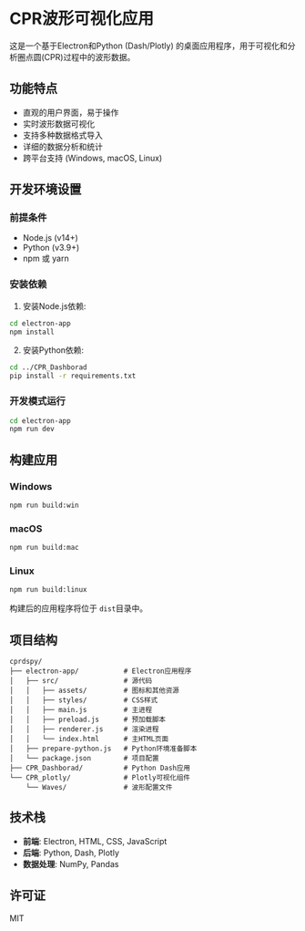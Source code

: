 # CPR波形可视化应用

这是一个基于Electron和Python (Dash/Plotly) 的桌面应用程序，用于可视化和分析圈点圆(CPR)过程中的波形数据。

## 功能特点

- 直观的用户界面，易于操作
- 实时波形数据可视化
- 支持多种数据格式导入
- 详细的数据分析和统计
- 跨平台支持 (Windows, macOS, Linux)

## 开发环境设置

### 前提条件

- Node.js (v14+)
- Python (v3.9+)
- npm 或 yarn

### 安装依赖

1. 安装Node.js依赖:

```bash
cd electron-app
npm install
```

2. 安装Python依赖:

```bash
cd ../CPR_Dashborad
pip install -r requirements.txt
```

### 开发模式运行

```bash
cd electron-app
npm run dev
```

## 构建应用

### Windows

```bash
npm run build:win
```

### macOS

```bash
npm run build:mac
```

### Linux

```bash
npm run build:linux
```

构建后的应用程序将位于 `dist`目录中。

## 项目结构

```
cprdspy/
├── electron-app/           # Electron应用程序
│   ├── src/                # 源代码
│   │   ├── assets/         # 图标和其他资源
│   │   ├── styles/         # CSS样式
│   │   ├── main.js         # 主进程
│   │   ├── preload.js      # 预加载脚本
│   │   ├── renderer.js     # 渲染进程
│   │   └── index.html      # 主HTML页面
│   ├── prepare-python.js   # Python环境准备脚本
│   └── package.json        # 项目配置
├── CPR_Dashborad/          # Python Dash应用
└── CPR_plotly/             # Plotly可视化组件
    └── Waves/              # 波形配置文件
```

## 技术栈

- **前端**: Electron, HTML, CSS, JavaScript
- **后端**: Python, Dash, Plotly
- **数据处理**: NumPy, Pandas

## 许可证

MIT
